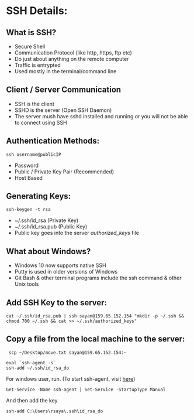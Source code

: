 # SSH Details:
## What is SSH?
- Secure Shell
- Communication Protocol (like http, https, ftp etc)
- Do just about anything on the remote computer
- Traffic is entrypted
- Used mostly in the terminal/command line

## Client / Server Communication
- SSH is the client
- SSHD is the server (Open SSH Daemon)
- The server mush have sshd installed and running or you will not be able to connect using SSH

## Authentication Methods:
```
ssh username@publicIP
```
- Password
- Public / Private Key Pair (Recommended)
- Host Based

## Generating Keys:
```
ssh-keygen -t rsa
```
- ~/.ssh/id_rsa (Private Key)
- ~/.ssh/id_rsa.pub (Public Key)
- Public key goes into the server *authorized_keys* file

## What about Windows?
- Windows 10 now supports native SSH
- Putty is used in older versions of Windows
- Git Bash & other terminal programs include the ssh command & other Unix tools

## Add SSH Key to the server:
```
cat ~/.ssh/id_rsa.pub | ssh sayan@159.65.152.154 "mkdir -p ~/.ssh && chmod 700 ~/.ssh && cat >> ~/.ssh/authorized_keys"
```
## Copy a file from the local machine to the server:
```
 scp ~/Desktop/move.txt sayan@159.65.152.154:~
 ```
``` 
eval `ssh-agent -s`
ssh-add ~/.ssh/id_rsa_do
```
For windows user, run. (To start ssh-agent, visit [here](https://stackoverflow.com/questions/52113738/starting-ssh-agent-on-windows-10-fails-unable-to-start-ssh-agent-service-erro))
```
Get-Service -Name ssh-agent | Set-Service -StartupType Manual
```
And then add the key
```
ssh-add C:\Users\rsaya\.ssh\id_rsa_do
```
